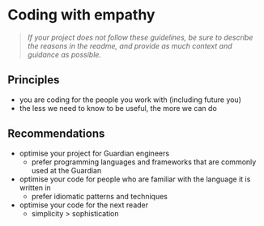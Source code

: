 # Coding with empathy

> _If your project does not follow these guidelines, be sure to describe the reasons in the readme, and provide as much context and guidance as possible._

## Principles

-   you are coding for the people you work with (including future you)
-   the less we need to know to be useful, the more we can do

## Recommendations

-   optimise your project for Guardian engineers
    -   prefer programming languages and frameworks that are commonly used at the Guardian
-   optimise your code for people who are familiar with the language it is written in
    -   prefer idiomatic patterns and techniques
-   optimise your code for the next reader
    - simplicity > sophistication
